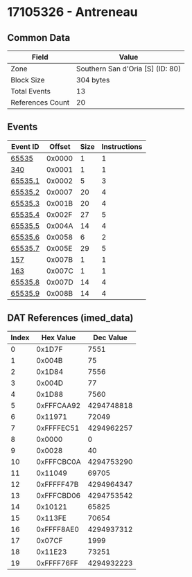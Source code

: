 # 17105326 - Antreneau

## Common Data

| Field            | Value                            |
|------------------|----------------------------------|
| Zone             | Southern San d'Oria [S] (ID: 80) |
| Block Size       | 304 bytes                        |
| Total Events     | 13                               |
| References Count | 20                               |

## Events

| Event ID                | Offset   |   Size |   Instructions |
|-------------------------|----------|--------|----------------|
| [65535](./65535.md)     | 0x0000   |      1 |              1 |
| [340](./340.md)         | 0x0001   |      1 |              1 |
| [65535.1](./65535.1.md) | 0x0002   |      5 |              3 |
| [65535.2](./65535.2.md) | 0x0007   |     20 |              4 |
| [65535.3](./65535.3.md) | 0x001B   |     20 |              4 |
| [65535.4](./65535.4.md) | 0x002F   |     27 |              5 |
| [65535.5](./65535.5.md) | 0x004A   |     14 |              4 |
| [65535.6](./65535.6.md) | 0x0058   |      6 |              2 |
| [65535.7](./65535.7.md) | 0x005E   |     29 |              5 |
| [157](./157.md)         | 0x007B   |      1 |              1 |
| [163](./163.md)         | 0x007C   |      1 |              1 |
| [65535.8](./65535.8.md) | 0x007D   |     14 |              4 |
| [65535.9](./65535.9.md) | 0x008B   |     14 |              4 |

## DAT References (imed_data)

|   Index | Hex Value   |   Dec Value |
|---------|-------------|-------------|
|       0 | 0x1D7F      |        7551 |
|       1 | 0x004B      |          75 |
|       2 | 0x1D84      |        7556 |
|       3 | 0x004D      |          77 |
|       4 | 0x1D88      |        7560 |
|       5 | 0xFFFCAA92  |  4294748818 |
|       6 | 0x11971     |       72049 |
|       7 | 0xFFFFEC51  |  4294962257 |
|       8 | 0x0000      |           0 |
|       9 | 0x0028      |          40 |
|      10 | 0xFFFCBC0A  |  4294753290 |
|      11 | 0x11049     |       69705 |
|      12 | 0xFFFFF47B  |  4294964347 |
|      13 | 0xFFFCBD06  |  4294753542 |
|      14 | 0x10121     |       65825 |
|      15 | 0x113FE     |       70654 |
|      16 | 0xFFFF8AE0  |  4294937312 |
|      17 | 0x07CF      |        1999 |
|      18 | 0x11E23     |       73251 |
|      19 | 0xFFFF76FF  |  4294932223 |
